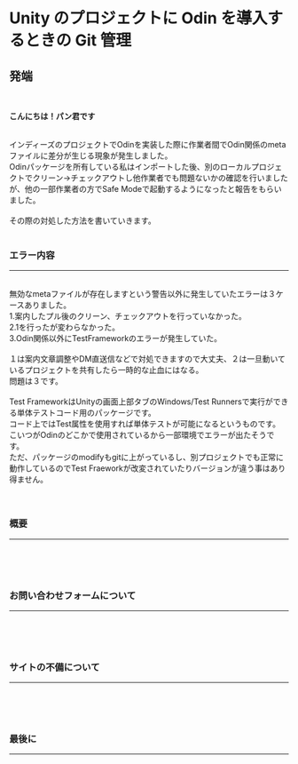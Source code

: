 # Unity のプロジェクトに Odin を導入するときの Git 管理

## 発端

<br>

**こんにちは！パン君です**

<br>
インディーズのプロジェクトでOdinを実装した際に作業者間でOdin関係のmetaファイルに差分が生じる現象が発生しました。<br>
Odinパッケージを所有している私はインポートした後、別のローカルプロジェクトでクリーン->チェックアウトし他作業者でも問題ないかの確認を行いましたが、他の一部作業者の方でSafe Modeで起動するようになったと報告をもらいました。<br>
<br>
その際の対処した方法を書いていきます。
<br>
<br>

### エラー内容

---

<br>
無効なmetaファイルが存在しますという警告以外に発生していたエラーは３ケースありました。<br>
1.案内したプル後のクリーン、チェックアウトを行っていなかった。<br>
2.1を行ったが変わらなかった。<br>
3.Odin関係以外にTestFrameworkのエラーが発生していた。<br>
<br>
１は案内文章調整やDM直送信などで対処できますので大丈夫、２は一旦動いているプロジェクトを共有したら一時的な止血にはなる。<br>
問題は３です。<br>
<br>
Test FrameworkはUnityの画面上部タブのWindows/Test Runnersで実行ができる単体テストコード用のパッケージです。<br>
コード上ではTest属性を使用すれば単体テストが可能になるというものです。<br>
こいつがOdinのどこかで使用されているから一部環境でエラーが出たそうです。<br>
ただ、パッケージのmodifyもgitに上がっているし、別プロジェクトでも正常に動作しているのでTest Fraeworkが改変されていたりバージョンが違う事はあり得ません。<br>

<br>
<br>

### 概要

---

<br>

<br>
<br>

### お問い合わせフォームについて

---

<br>

<br>
<br>

### サイトの不備について

---

<br>

<br>
<br>

### 最後に

---

<br>

<br>
<br>

